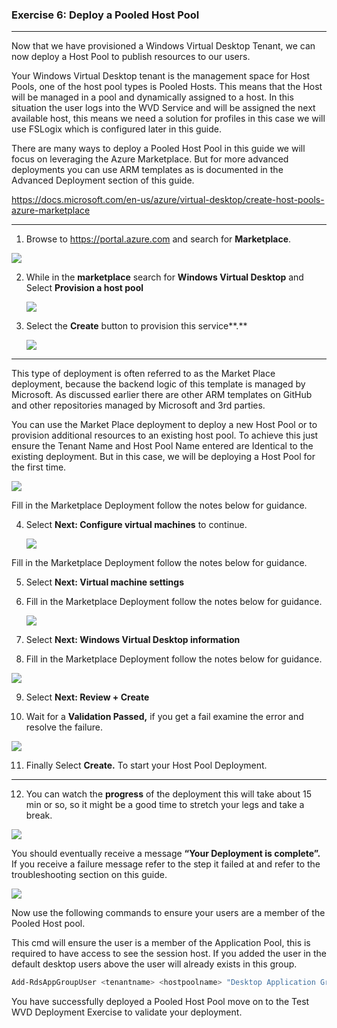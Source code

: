 ### Exercise 6: Deploy a Pooled Host Pool
--------------------------------------------------------

Now that we have provisioned a Windows Virtual Desktop Tenant, we can now deploy
a Host Pool to publish resources to our users.

Your Windows Virtual Desktop tenant is the management space for Host Pools, one
of the host pool types is Pooled Hosts. This means that the Host will be managed
in a pool and dynamically assigned to a host. In this situation the user logs
into the WVD Service and will be assigned the next available host, this means we
need a solution for profiles in this case we will use FSLogix which is
configured later in this guide.

There are many ways to deploy a Pooled Host Pool in this guide we will focus on
leveraging the Azure Marketplace. But for more advanced deployments you can use
ARM templates as is documented in the Advanced Deployment section of this guide.

<https://docs.microsoft.com/en-us/azure/virtual-desktop/create-host-pools-azure-marketplace>

---
 1.  Browse to <https://portal.azure.com> and search for **Marketplace**.

   ![](/.attachments/4e91cf3c29be44f486c9b7428235071c.png)

2.  While in the **marketplace** search for **Windows Virtual Desktop** and
    Select **Provision a host pool**

    ![](/.attachments/8be16b1ed7e18681ce7554cf8c13bf57.png)

3.  Select the **Create** button to provision this service**.**

    ![](/.attachments/113f56372702b43ddc070d81b8ec36a9.png)

---

This type of deployment is often referred to as the Market Place deployment,
because the backend logic of this template is managed by Microsoft. As discussed
earlier there are other ARM templates on GitHub and other repositories managed
by Microsoft and 3rd parties.

You can use the Market Place deployment to deploy a new Host Pool or to
provision additional resources to an existing host pool. To achieve this just
ensure the Tenant Name and Host Pool Name entered are Identical to the existing
deployment. But in this case, we will be deploying a Host Pool for the first
time.

   ![](/.attachments/a684d350725d489a16f68d53d4404944.png)

Fill in the Marketplace Deployment follow the notes below for guidance.

4.  Select **Next: Configure virtual machines** to continue.

    ![](/.attachments/f9f8a87c0a979a685551e11c3bfa2757.png)

Fill in the Marketplace Deployment follow the notes below for guidance.

5.  Select **Next: Virtual machine settings**

6.  Fill in the Marketplace Deployment follow the notes below for guidance.

    ![](/.attachments/0c05f3f3105f383538f607fee26dbbb7.png)

7.  Select **Next: Windows Virtual Desktop information**

8.  Fill in the Marketplace Deployment follow the notes below for guidance.

   ![](/.attachments/b149dc6c48e4cdbf004a7bad76c03664.png)

9.  Select **Next: Review + Create**

10.  Wait for a **Validation Passed,** if you get a fail examine the error and
    resolve the failure.

   ![](/.attachments/f5400ea97f0f38000264b8498426774f.png)

11.  Finally Select **Create.** To start your Host Pool Deployment.

---

12.  You can watch the **progress** of the deployment this will take about 15 min
    or so, so it might be a good time to stretch your legs and take a break.

   ![](/.attachments/763dbbfd0796fd7afecf51de9562d959.png)

You should eventually receive a message **“Your Deployment is complete”.** If
you receive a failure message refer to the step it failed at and refer to the
troubleshooting section on this guide.

![](/.attachments/d186f32593dbd7d350ec18940f547f8f.png)

Now use the following commands to ensure your users are a member of the Pooled Host pool.

This cmd will ensure the user is a member of the Application Pool, this is required to have access to see the session host. If you added the user in the default desktop users above the user will already exists in this group.
```PowerShell
Add-RdsAppGroupUser <tenantname> <hostpoolname> "Desktop Application Group" -UserPrincipalName <userupn>
```

You have successfully deployed a Pooled Host Pool move on to the Test WVD
Deployment Exercise to validate your deployment.
